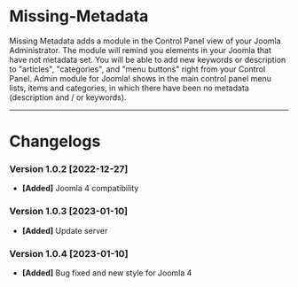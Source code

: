 # Missing-Metadata
Missing Metadata adds a module in the Control Panel view of your Joomla Administrator. The module will remind you elements in your Joomla that have not metadata set. You will be able to add new keywords or description to "articles", "categories", and "menu buttons" right from your Control Panel.  Admin module for Joomla! shows in the main control panel menu lists, items and categories, in which there have been no metadata (description and / or keywords).

* * *

# Changelogs

### Version 1.0.2 [2022-12-27]
* **[Added]** Joomla 4 compatibility

### Version 1.0.3 [2023-01-10]
* **[Added]** Update server

### Version 1.0.4 [2023-01-10]
* **[Added]** Bug fixed and new style for Joomla 4